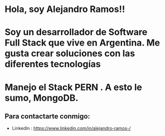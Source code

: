 # Hola, soy Alejandro Ramos!! 

# Soy un desarrollador de Software Full Stack que vive en Argentina. Me gusta crear soluciones con las diferentes tecnologías 
# Manejo el Stack PERN . A esto le sumo, MongoDB.

## Para contactarte conmigo: 
* LinkedIn : https://www.linkedin.com/in/alejandro-ramos-/
